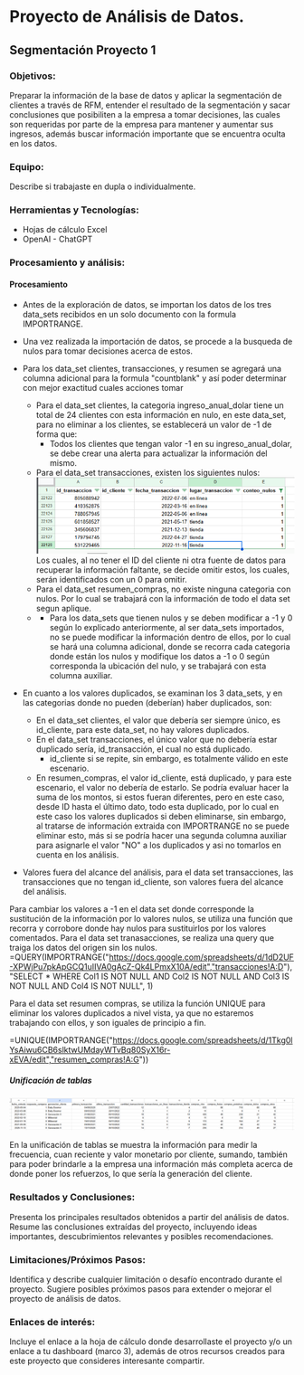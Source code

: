 # Proyecto de Análisis de Datos.
## Segmentación Proyecto 1 


### Objetivos:


Preparar la información de la base de datos y aplicar la segmentación de clientes a través de RFM, entender el resultado de la segmentación  y sacar conclusiones que posibiliten a la empresa a tomar decisiones, las cuales son requeridas por parte de la empresa para mantener y aumentar sus ingresos, además buscar información importante que se encuentra oculta en los datos.

### Equipo:

Describe si trabajaste en dupla o individualmente.

### Herramientas y Tecnologías:

* Hojas de cálculo Excel
* OpenAI - ChatGPT


### Procesamiento y análisis:

#### Procesamiento

* Antes de la exploración de datos, se importan los datos de los tres data_sets recibidos en un solo documento con la formula IMPORTRANGE.
* Una vez realizada la importación de datos, se procede a la busqueda de nulos para tomar decisiones acerca de estos.
* Para los data_set clientes, transacciones, y resumen se agregará una columna adicional para la formula "countblank" y así poder determinar con mejor exactitud cuales acciones tomar
    * Para el data_set clientes, la categoria ingreso_anual_dolar tiene un total de 24 clientes con esta información en nulo, en este data_set, para no eliminar a los clientes, se establecerá un valor de -1 de forma que:
        - Todos los clientes que tengan valor -1 en su ingreso_anual_dolar, se debe crear una alerta para actualizar la información del mismo. 
    * Para el data_set transacciones, existen los siguientes nulos:
    ![alt text](1image.png)
    Los cuales, al no tener el ID del cliente ni otra fuente de datos para recuperar la información faltante, se decide omitir estos, los cuales, serán identificados con un 0 para omitir.
    * Para el data_set resumen_compras, no existe ninguna categoria con nulos. Por lo cual se trabajará con la información de todo el data set segun aplique.
    * * Para los data_sets que tienen nulos y se deben modificar a  -1 y 0 según lo explicado anteriormente, al ser data_sets importados, no se puede modificar la información dentro de ellos, por lo cual se hará una columna adicional, donde se recorra cada categoria donde están los nulos y modifique los datos a -1 o 0 según corresponda la ubicación del nulo, y se trabajará con esta columna auxiliar.
* En cuanto a los valores duplicados, se examinan los 3 data_sets, y en las categorias donde no pueden (deberían) haber duplicados, son:
    * En el data_set clientes, el valor que debería ser siempre único, es id_cliente, para este data_set, no hay valores duplicados.
    * En el data_set transacciones, el único valor que no debería estar duplicado sería, id_transacción, el cual no está duplicado.
        * id_cliente si se repite, sin embargo, es totalmente válido en este escenario.
    * En resumen_compras, el valor id_cliente, está duplicado, y para este escenario, el valor no debería de estarlo. Se podría evaluar hacer la suma de los montos, si estos fueran diferentes, pero en este caso, desde ID hasta el último dato, todo esta duplicado, por lo cual en este caso los valores duplicados si deben eliminarse, sin embargo, al tratarse de información extraida con IMPORTRANGE no se puede eliminar esto, más si se podría hacer una segunda columna auxiliar para asignarle el valor "NO" a los duplicados y asi no tomarlos en cuenta en los análisis.

* Valores fuera del alcance del análisis, para el data set transacciones, las transacciones que no tengan id_cliente, son valores fuera del alcance del análisis.

Para cambiar los valores a -1 en el data set donde corresponde la sustitución de la información por lo valores nulos, se utiliza una función que recorra y corrobore donde hay nulos para sustituirlos por los valores comentados.
Para el data set tranasacciones, se realiza una query que traiga los datos del origen sin los nulos.
=QUERY(IMPORTRANGE("https://docs.google.com/spreadsheets/d/1dD2UF-XPWjPu7pkApGCQ1uIIVA0gAcZ-Qk4LPmxX10A/edit","transacciones!A:D"), "SELECT * WHERE Col1 IS NOT NULL AND Col2 IS NOT NULL AND Col3 IS NOT NULL AND Col4 IS NOT NULL", 1)

Para el data set resumen compras, se utiliza la función UNIQUE para eliminar los valores duplicados a nivel vista, ya que no estaremos trabajando con ellos, y son iguales de principio a fin.

=UNIQUE(IMPORTRANGE("https://docs.google.com/spreadsheets/d/1Tkg0lYsAiwu6CB6slktwUMdayWTvBq80SyX16r-xEVA/edit","resumen_compras!A:G"))

##### Unificación de tablas

![alt text](2image.png)

En la unificación de tablas se muestra la información para medir la frecuencia, cuan reciente y valor monetario por cliente, sumando, también para poder brindarle a la empresa una información más completa acerca de donde poner los refuerzos, lo que sería la generación del cliente. 

### Resultados y Conclusiones:


Presenta los principales resultados obtenidos a partir del análisis de datos.
Resume las conclusiones extraídas del proyecto, incluyendo ideas importantes, descubrimientos relevantes y posibles recomendaciones.

### Limitaciones/Próximos Pasos:

Identifica y describe cualquier limitación o desafío encontrado durante el proyecto.
Sugiere posibles próximos pasos para extender o mejorar el proyecto de análisis de datos.

### Enlaces de interés:

Incluye el enlace a la hoja de cálculo donde desarrollaste el proyecto y/o un enlace a tu dashboard (marco 3), además de otros recursos creados para este proyecto que consideres interesante compartir.

